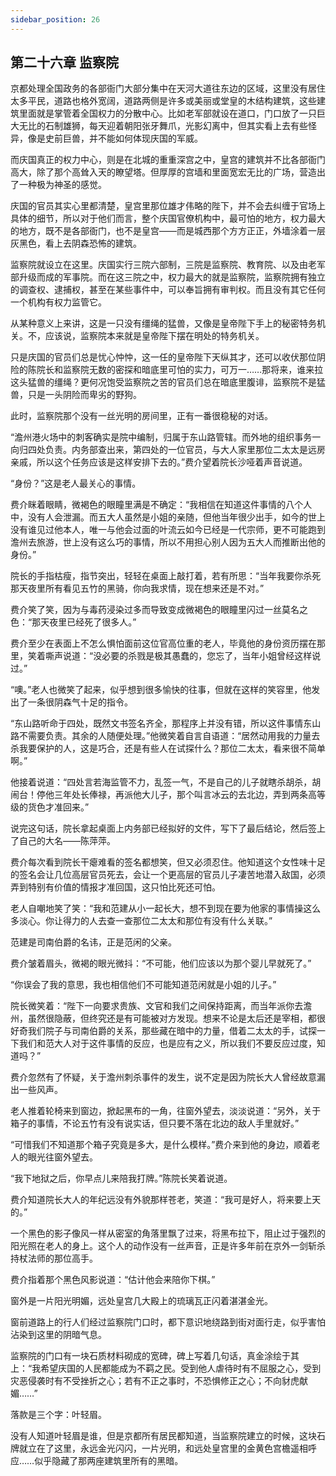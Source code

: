 ```yaml
---
sidebar_position: 26
---
```


## 第二十六章 **监察院**

京都处理全国政务的各部衙门大部分集中在天河大道往东边的区域，这里没有居住太多平民，道路也格外宽阔，道路两侧是许多或美丽或堂皇的木结构建筑，这些建筑里面就是掌管着全国权力的分散中心。比如老军部就设在道口，门口放了一只巨大无比的石制雄狮，每天迎着朝阳张牙舞爪，光影幻离中，但其实看上去有些怪异，像是史前巨兽，并不能如何体现庆国的军威。

而庆国真正的权力中心，则是在北城的重重深宫之中，皇宫的建筑并不比各部衙门高大，除了那个高耸入天的瞭望塔。但厚厚的宫墙和里面宽宏无比的广场，营造出了一种极为神圣的感觉。

庆国的官员其实心里都清楚，皇宫里那位雄才伟略的陛下，并不会去纠缠于官场上具体的细节，所以对于他们而言，整个庆国官僚机构中，最可怕的地方，权力最大的地方，既不是各部衙门，也不是皇宫——而是城西那个方方正正，外墙涂着一层灰黑色，看上去阴森恐怖的建筑。

监察院就设立在这里。庆国实行三院六部制，三院是监察院、教育院、以及由老军部升级而成的军事院。而在这三院之中，权力最大的就是监察院，监察院拥有独立的调查权、逮捕权，甚至在某些事件中，可以奉旨拥有审判权。而且没有其它任何一个机构有权力监管它。

从某种意义上来讲，这是一只没有缰绳的猛兽，又像是皇帝陛下手上的秘密特务机关。不，应该说，监察院本来就是皇帝陛下摆在明处的特务机关。

只是庆国的官员们总是忧心忡忡，这一任的皇帝陛下天纵其才，还可以收伏那位阴险的陈院长和监察院无数的密探和暗底里可怕的实力，可万一……那将来，谁来拉这头猛兽的缰绳？更何况饱受监察院之苦的官员们总在暗底里腹诽，监察院不是猛兽，只是一头阴险而卑劣的野狗。

此时，监察院那个没有一丝光明的房间里，正有一番很稳秘的对话。

“澹州港火场中的刺客确实是院中编制，归属于东山路管辖。而外地的组织事务一向归四处负责。内务部查出来，第四处的一位官员，与大人家里那位二太太是远房亲戚，所以这个任务应该是这样安排下去的。”费介望着院长沙哑着声音说道。

“身份？”这是老人最关心的事情。

费介眯着眼睛，微褐色的眼瞳里满是不确定：“我相信在知道这件事情的八个人中，没有人会泄漏。而五大人虽然是小姐的亲随，但他当年很少出手，如今的世上没有谁见过他本人，唯一与他会过面的叶流云如今已经是一代宗师，更不可能跑到澹州去旅游，世上没有这么巧的事情，所以不用担心别人因为五大人而推断出他的身份。”

院长的手指枯瘦，指节突出，轻轻在桌面上敲打着，若有所思：“当年我要你杀死那天夜里所有看见五竹的黑骑，你向我求情，现在想来还是不对。”

费介笑了笑，因为与毒药浸染过多而导致变成微褐色的眼瞳里闪过一丝莫名之色：“那天夜里已经死了很多人。”

费介至少在表面上不怎么惧怕面前这位官高位重的老人，毕竟他的身份资历摆在那里，笑着嘶声说道：“没必要的杀戮是极其愚蠢的，您忘了，当年小姐曾经这样说过。”

“噢。”老人也微笑了起来，似乎想到很多愉快的往事，但就在这样的笑容里，他发出了一条很阴森气十足的指令。

“东山路听命于四处，既然文书签名齐全，那程序上并没有错，所以这件事情东山路不需要负责。其余的人随便处理。”他微笑着自言自语道：“居然动用我的力量去杀我要保护的人，这是巧合，还是有些人在试探什么？那位二太太，看来很不简单啊。”

他接着说道：“四处言若海监管不力，乱签一气，不是自己的儿子就瞎杀胡杀，胡闹台！停他三年处长俸禄，再派他大儿子，那个叫言冰云的去北边，弄到两条高等级的货色才准回来。”

说完这句话，院长拿起桌面上内务部已经拟好的文件，写下了最后结论，然后签上了自己的大名——陈萍萍。

费介每次看到院长干瘪难看的签名都想笑，但又必须忍住。他知道这个女性味十足的签名会让几位高层官员死去，会让一个更高层的官员儿子凄苦地潜入敌国，必须弄到特别有价值的情报才准回国，这只怕比死还可怕。

老人自嘲地笑了笑：“我和范建从小一起长大，想不到现在要为他家的事情操这么多淡心。你让得力的人去查一查那位二太太和那位有没有什么关联。”

范建是司南伯爵的名讳，正是范闲的父亲。

费介皱着眉头，微褐的眼光微抖：“不可能，他们应该以为那个婴儿早就死了。”

“你误会了我的意思，我也相信他们不可能知道范闲就是小姐的儿子。”

院长微笑着：“陛下一向要求贵族、文官和我们之间保持距离，而当年派你去澹州，虽然很隐蔽，但终究还是有可能被对方发现。想来不论是太后还是宰相，都很好奇我们院子与司南伯爵的关系，那些藏在暗中的力量，借着二太太的手，试探一下我们和范大人对于这件事情的反应，也是应有之义，所以我们不要反应过度，知道吗？”

费介忽然有了怀疑，关于澹州刺杀事件的发生，说不定是因为院长大人曾经故意漏出一些风声。

老人推着轮椅来到窗边，掀起黑布的一角，往窗外望去，淡淡说道：“另外，关于箱子的事情，不论五竹有没有说实话，但只要不落在北边的敌人手里就好。”

“可惜我们不知道那个箱子究竟是多大，是什么模样。”费介来到他的身边，顺着老人的眼光往窗外望去。

“我下地狱之后，你早点儿来陪我打牌。”陈院长笑着说道。

费介知道院长大人的年纪远没有外貌那样苍老，笑道：“我可是好人，将来要上天的。”

一个黑色的影子像风一样从密室的角落里飘了过来，将黑布拉下，阻止过于强烈的阳光照在老人的身上。这个人的动作没有一丝声音，正是许多年前在京外一剑斩杀持杖法师的那位高手。

费介指着那个黑色风影说道：“估计他会来陪你下棋。”

窗外是一片阳光明媚，远处皇宫几大殿上的琉璃瓦正闪着湛湛金光。

窗前道路上的行人们经过监察院门口时，都下意识地绕路到街对面行走，似乎害怕沾染到这里的阴暗气息。

监察院的门口有一块石质材料砌成的宽碑，碑上写着几句话，真金涂绘于其上：“我希望庆国的人民都能成为不羁之民。受到他人虐待时有不屈服之心，受到灾恶侵袭时有不受挫折之心；若有不正之事时，不恐惧修正之心；不向豺虎献媚……”

落款是三个字：叶轻眉。

没有人知道叶轻眉是谁，但是京都所有居民都知道，当监察院建立的时候，这块石牌就立在了这里，永远金光闪闪，一片光明，和远处皇宫里的金黄色宫檐遥相呼应……似乎隐藏了那两座建筑里所有的黑暗。


